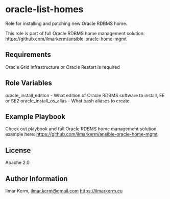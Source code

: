 oracle-list-homes
=========

Role for installing and patching new Oracle RDBMS home.

This role is part of full Oracle RDBMS home management solution:
https://github.com/ilmarkerm/ansible-oracle-home-mgmt

Requirements
------------

Oracle Grid Infrastructure or Oracle Restart is required

Role Variables
--------------

oracle_install_edition - What edition of Oracle RDBMS software to install, EE or SE2
oracle_install_os_alias - What bash aliases to create

Example Playbook
----------------

Check out playbook and full Oracle RDBMS home management solution example here: https://github.com/ilmarkerm/ansible-oracle-home-mgmt

License
-------

Apache 2.0

Author Information
------------------

Ilmar Kerm, ilmar.kerm@gmail.com
https://ilmarkerm.eu
